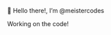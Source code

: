  👋 Hello there!, I’m @meistercodes
 
 Working on the code!
 


<!---
meistercodes/meistercodes is a ✨ special ✨ repository because its `README.md` (this file) appears on your GitHub profile.
You can click the Preview link to take a look at your changes.
--->

